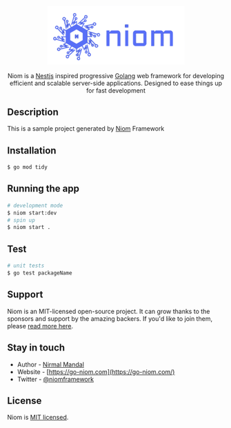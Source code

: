 
<p align="center">
  <a href="http://go-niom.com" target="blank"><img src="https://raw.githubusercontent.com/go-niom/niom/master/img/niom_logo.png" width="320" alt="Niom Logo" /></a>
</p>

<p align="center">Niom is a <a href="https://github.com/nestjs/nest" target="_blank">Nestjs</a> inspired progressive <a href="https://go.dev" target="_blank">Golang</a> web framework for developing efficient and scalable server-side applications. Designed to ease things up for fast development </p>

## Description
This is a sample project generated by [Niom](https://github.com/go-niom/niomgo/niom) Framework

## Installation

```bash 
$ go mod tidy
```
## Running the app
```bash
# development mode
$ niom start:dev
# spin up
$ niom start .
```
## Test 

```bash 
# unit tests 
$ go test packageName
```

## Support

Niom is an MIT-licensed open-source project. It can grow thanks to the sponsors and support by the amazing backers. If you'd like to join them, please [read more here](https://docs.go-niom.com/support).

## Stay in touch

- Author - [Nirmal Mandal](https://www.linkedin.com/in/nirmal-mandal-275706110)
- Website - [https://go-niom.com](https://go-niom.com/)
- Twitter - [@niomframework](https://twitter.com/niomframework)

## License

Niom is [MIT licensed](LICENSE).


